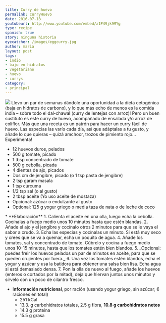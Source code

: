 ```yaml
---
title: Curry de huevo
permalink: curryHuevo
date: 2016-07-18
youtubeurl: http://www.youtube.com/embed/a1P49jk9MYg
type: recipe
spanish: true
story: ninguna historia
eyecatcher: /images/eggcurry.jpg
author: maria
layout: post
tags: 
- indio
- bajo en hidratos
- vegetariano
- huevo
- currys
category:
- principal
---
```

<img src="https://farm1.staticflickr.com/551/31661912786_fa6fbfefca_o_d.jpg" />
Llevo un par de semanas dándole una oportunidad a la dieta cetogénica (baja en hidratos de carbono), y lo que más echo de menos es la comida india – sobre todo el dal-chawal (curry de lentejas con arroz)! Pero un buen sustituto es este curry de huevo, acompañado de ensalada y/o arroz de coliflor.
Más que una receta es un patrón para hacer un curry fácil de huevo. Las especias las varío cada día, así que adáptalas a tu gusto, y añade lo que quieras – quizá amchoor, trozos de pimiento rojo... Experimenta!
 
<ul>
  <li>12 huevos duros, pelados</li>
  <li>500 g tomate, picado</li>
  <li>1 tbsp concentrado de tomate</li>
  <li>500 g cebolla, picada</li>
  <li>4 dientes de ajo, picados</li>
  <li>Dos cm de jengibre, picado (o 1 tsp pasta de jengibre)</li>
  <li>2 tsp garam masala</li>
  <li>1 tsp cúrcuma</li>
  <li>1/2 tsp sal (o al gusto)</li>
  <li>2 tbsp aceite (Yo uso aceite de mostaza)</li>
  <li>Opcional: azúcar o endulzante al gusto</li>
  <li>Optional: 125 g yogur griego o media taza de nata o de leche de coco</li>
 </ul>
* **Elaboración**
  1. Calienta el aceite en una olla, luego echa la cebolla. Cocínalas a fuego medio unos 10 minutos hasta que estén blandas. 
  2. Añade el ajo y el jengibre y cocínalo otros 2 minutos para que se le vaya el sabor a crudo. 
  3. Echa las especias y cocínalas un minuto. Si está muy seco y crees que se va a quemar, echa un poquito de agua. 
  4. Añade los tomates, sal y concentrado de tomate. Cúbrelo y cocina a fuego medio unos 10-15 minutos, hasta que los tomates estén bien blandos. 
  5. _Opcional: puedes freir los huevos pelados un par de minutos en aceite, para que se queden crujientes por fuera._
  6. Una vez los tomates estén blandos, echa el yogur y azúcar y usa la batidora para obtener una salsa bien lisa. Echa agua si está demasiado densa. 
  7. Pon la olla de nuevo al fuego, añade los huevos (enteros o cortados por la mitad), deja que hiervan juntos unos minutos y sírvelo con un poco de cilantro fresco.

* **Información nutricional**, por ración (usando yogur griego, sin azúcar; 6 raciones en total)
  - 251 kCal
  - 13.3. g carbohidratos totales, 2.5 g fibra, **10.8 g carbohidratos netos**
  - 14.3 g proteina
  - 15.5 g grasa
